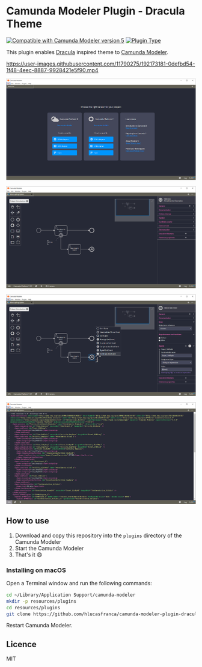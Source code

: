 # Camunda Modeler Plugin - Dracula Theme

 [![Compatible with Camunda Modeler version 5](https://img.shields.io/badge/Modeler_Version-5.0.0+-blue.svg)](#) [![Plugin Type](https://img.shields.io/badge/Plugin_Type-Styles-orange.svg)](#)

This plugin enables [Dracula](https://draculatheme.com/) inspired theme to [Camunda Modeler](https://github.com/camunda/camunda-modeler).



https://user-images.githubusercontent.com/11790275/192173181-0defbd54-1f48-4eec-8887-9928421e5f90.mp4



![Screenshot](docs/screenshot4.png)

![Screenshot](docs/screenshot.png)

![Screenshot](docs/screenshot3.png)

![Screenshot](docs/screenshot2.png)

## How to use

1. Download and copy this repository into the `plugins` directory of the Camunda Modeler
2. Start the Camunda Modeler
3. That's it :smile:

### Installing on macOS

Open a Terminal window and run the following commands:

```sh
cd ~/Library/Application Support/camunda-modeler
mkdir -p resources/plugins
cd resources/plugins
git clone https://github.com/hlucasfranca/camunda-modeler-plugin-dracula.git
```

Restart Camunda Modeler.

## Licence

MIT
